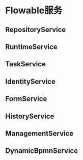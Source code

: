 # Flowable服务

## RepositoryService

## RuntimeService

## TaskService

## IdentityService

## FormService

## HistoryService

## ManagementService

## DynamicBpmnService
